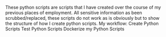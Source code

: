 These python scripts are scripts that I have created over the course of my previous places of employment.
All sensitive information as been scrubbed/replaced, these scripts do not work as is obviously but to show the structure of how I create python scripts.
My workflow:
Create Python Scripts
Test Python Scripts
Dockerize my Python Scripts
